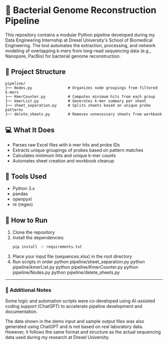 # 🧬 Bacterial Genome Reconstruction Pipeline

This repository contains a modular Python pipeline developed during my Data Engineering Internship at Drexel University's School of Biomedical Engineering. The tool automates the extraction, processing, and network modeling of overlapping k-mers from long-read sequencing data (e.g., Nanopore, PacBio) for bacterial genome reconstruction.

## 📁 Project Structure

```text
pipeline/
├── Nodes.py                # Organizes node groupings from filtered k-mers
├── KmerCounter.py          # Computes minimum hits from each group
├── kmerList.py             # Generates k-mer summary per sheet
├── sheet_separation.py     # Splits sheets based on unique probe patterns
├── delete_sheets.py        # Removes unnecessary sheets from workbook
```

## 💻 What It Does

- Parses raw Excel files with k-mer hits and probe IDs
- Extracts unique groupings of probes based on pattern matches
- Calculates minimum hits and unique k-mer counts
- Automates sheet creation and workbook cleanup

## 🔧 Tools Used

- Python 3.x
- pandas
- openpyxl
- re (regex)

## 🧪 How to Run

1. Clone the repository
2. Install the dependencies:
   ```bash
   pip install -r requirements.txt
3. Place your input file (sequences.xlsx) in the root directory
4. Run scripts in order
  python pipeline/sheet_separation.py
  python pipeline/kmerList.py
  python pipeline/KmerCounter.py
  python pipeline/Nodes.py
  python pipeline/delete_sheets.py

---

### 🧠 Additional Notes

Some logic and automation scripts were co-developed using AI-assisted coding support (ChatGPT) to accelerate pipeline development and documentation.

The data shown in the demo input and sample output files was also generated using ChatGPT and is not based on real laboratory data. However, it follows the same format and structure as the actual sequencing data used during my research at Drexel University.




